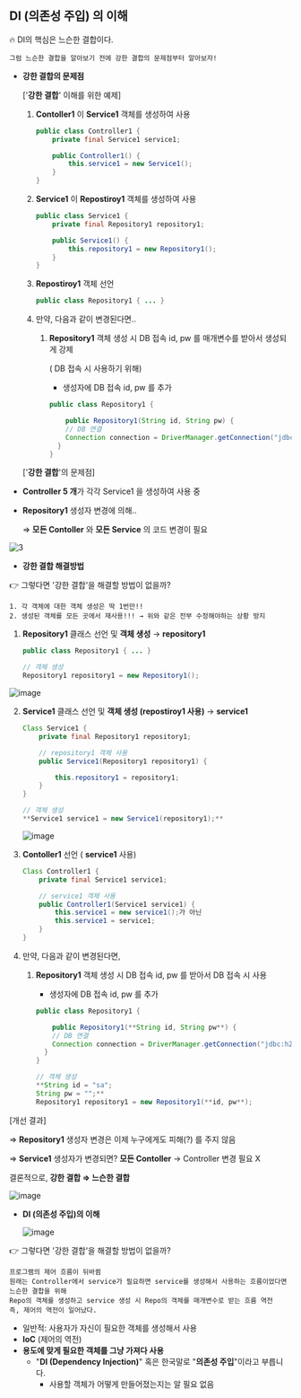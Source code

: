 ## DI (의존성 주입) 의 이해

<aside>
🔥  DI의 핵심은 느슨한 결합이다.
  
    그럼 느슨한 결합을 알아보기 전에 강한 결합의 문제점부터 알아보자!

</aside>

- **강한 결합의 문제점**
    
    ['**강한 결합**' 이해를 위한 예제]
    
    1. **Contoller1**  이  **Service1** 객체를 생성하여 사용
        
        ```java
        public class Controller1 {
        	private final Service1 service1;
        
        	public Controller1() {
        		this.service1 = new Service1();
        	}
        }
        ```
        
    2.  **Service1**  이 **Repostiroy1** 객체를 생성하여 사용
        
        ```java
        public class Service1 {
        	private final Repository1 repository1;
        
        	public Service1() {
        		this.repository1 = new Repository1();
        	}
        }
        ```
        
    3.  **Repostiroy1** 객체 선언
        
        ```java
        public class Repository1 { ... }
        ```
        
    4. 만약, 다음과 같이 변경된다면..
        1.  **Repository1**  객체 생성 시 DB 접속 id, pw 를 매개변수를 받아서 생성되게 강제
            
            ( DB 접속 시 사용하기 위해)
            
            - 생성자에 DB 접속 id, pw 를 추가
            
            ```java
            public class Repository1 {
            
            	public Repository1(String id, String pw) {
                // DB 연결
                Connection connection = DriverManager.getConnection("jdbc:h2:mem:springcoredb", id, pw);
              }
            }
            ```
            
    
  ['**강한 결합**'의 문제점]

- **Controller 5 개**가 각각 Service1 을 생성하여 사용 중
- **Repository1** 생성자 변경에 의해..
    
    ⇒ **모든 Contoller** 와 **모든 Service** 의 코드 변경이 필요
    

![3](https://user-images.githubusercontent.com/109019062/210706166-3b1ccff2-b92d-4d39-813d-ba2080c663f7.PNG)
    
- **강한 결합 해결방법**
    

👉 그렇다면 '강한 결합'을 해결할 방법이 없을까?

    1. 각 객체에 대한 객체 생성은 딱 1번만!!
    2. 생성된 객체를 모든 곳에서 재사용!!! → 위와 같은 전부 수정해야하는 상황 방지


    
  1. **Repository1**  클래스 선언 및 **객체 생성** → **repository1**
        
      ```java
      public class Repository1 { ... }

      // 객체 생성
      Repository1 repository1 = new Repository1();
      ```
        
![image](https://user-images.githubusercontent.com/109019062/210707187-7b86842e-5e76-4bf5-92a4-e2c0743c2e49.png)
        
    
  2. **Service1**  클래스 선언 및 **객체 생성 (repostiroy1 사용)** → **service1**
        
        ```java
        Class Service1 {
        	private final Repository1 repository1;
        
        	// repository1 객체 사용
        	public Service1(Repository1 repository1) {
 
        		this.repository1 = repository1;
        	}
        }
        
        // 객체 생성
        **Service1 service1 = new Service1(repository1);**
        ```
        
        ![image](https://user-images.githubusercontent.com/109019062/210707280-c16211bc-98f1-486b-8933-a4280bd6eca9.png)
        
  3. **Contoller1**  선언 ( **service1** 사용)
        
        ```java
        Class Controller1 {
        	private final Service1 service1;
        
        	// service1 객체 사용
        	public Controller1(Service1 service1) {
        		this.service1 = new service1();가 아닌
        		this.service1 = service1;
        	}
        }
        ```
        
  4. 만약, 다음과 같이 변경된다면,
        1.  **Repository1**  객체 생성 시 DB 접속 id, pw 를 받아서 DB 접속 시 사용
            - 생성자에 DB 접속 id, pw 를 추가
            
            ```java
            public class Repository1 {
            
            	public Repository1(**String id, String pw**) {
                // DB 연결
                Connection connection = DriverManager.getConnection("jdbc:h2:mem:springcoredb", **id, pw**);
              }
            }
            
            // 객체 생성
            **String id = "sa";
            String pw = "";**
            Repository1 repository1 = new Repository1(**id, pw**);
            ```
            
    
  [개선 결과]
    
  ⇒ **Repository1** 생성자 변경은 이제 누구에게도 피해(?) 를 주지 않음
    
  ⇒ **Service1** 생성자가 변경되면? **모든 Contoller** → Controller 변경 필요 X
    
   결론적으로, **강한 결합 ⇒ 느슨한 결합**
    
   ![image](https://user-images.githubusercontent.com/109019062/210707348-047b315e-4f19-47e2-8f61-b5f6ed483455.png)
    
- **DI (의존성 주입)의 이해**
    
    ![image](https://user-images.githubusercontent.com/109019062/210707406-a7c00505-5b2e-4758-ac0e-caf5f302aeac.png)
    
   
👉 그렇다면 '강한 결합'을 해결할 방법이 없을까?

    프로그램의 제어 흐름이 뒤바뀜
    원래는 Controller에서 service가 필요하면 service를 생성해서 사용하는 흐름이었다면
    느슨한 결합을 위해 
    Repo의 객체를 생성하고 service 생성 시 Repo의 객체를 매개변수로 받는 흐름 역전
    즉, 제어의 역전이 일어났다.
    
   
    
  - 일반적: 사용자가 자신이 필요한 객체를 생성해서 사용
  - **IoC** (제어의 역전)
  - **용도에 맞게 필요한 객체를 그냥 가져다 사용**
    - "**DI (Dependency Injection)**" 혹은 한국말로 "**의존성 주입**"이라고 부릅니다.
      - 사용할 객체가 어떻게 만들어졌는지는 알 필요 없음

